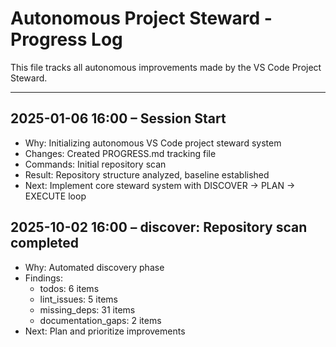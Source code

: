 # Autonomous Project Steward - Progress Log

This file tracks all autonomous improvements made by the VS Code Project Steward.

---

## 2025-01-06 16:00 – Session Start
- Why: Initializing autonomous VS Code project steward system
- Changes: Created PROGRESS.md tracking file
- Commands: Initial repository scan
- Result: Repository structure analyzed, baseline established
- Next: Implement core steward system with DISCOVER → PLAN → EXECUTE loop


## 2025-10-02 16:00 – discover: Repository scan completed
- Why: Automated discovery phase
- Findings:
  - todos: 6 items
  - lint_issues: 5 items
  - missing_deps: 31 items
  - documentation_gaps: 2 items
- Next: Plan and prioritize improvements

